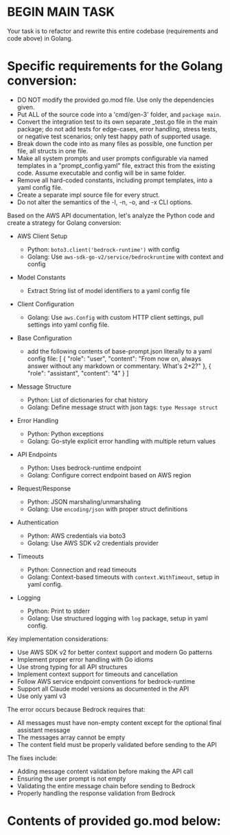 # BEGIN MAIN TASK #

Your task is to refactor and rewrite this entire codebase (requirements and code above) in Golang.

# Specific requirements for the Golang conversion:

- DO NOT modify the provided go.mod file. Use only the dependencies given.
- Put ALL of the source code into a 'cmd/gen-3' folder, and `package main`.
- Convert the integration test to its own separate _test.go file in the main package; do not add tests for edge-cases, error handling, stress tests, or negative test scenarios; only test happy path of supported usage.
- Break down the code into as many files as possible, one function per file, all structs in one file.
- Make all system prompts and user prompts configurable via named templates in a "prompt_config.yaml" file, extract this from the existing code. Assume executable and config will be in same folder.
- Remove all hard-coded constants, including prompt templates, into a yaml config file.
- Create a separate impl source file for every struct.
- Do not alter the semantics of the -l, -n, -o, and -x CLI options.

Based on the AWS API documentation, let's analyze the Python code and create a strategy for Golang conversion:

- AWS Client Setup
  - Python: `boto3.client('bedrock-runtime')` with config
  - Golang: Use `aws-sdk-go-v2/service/bedrockruntime` with context and config

- Model Constants
  - Extract String list of model identifiers to a yaml config file

- Client Configuration
  - Golang: Use `aws.Config` with custom HTTP client settings, pull settings into yaml config file.

- Base Configuration
  - add the following contents of base-prompt.json literally to a yaml config file:
  [ 
    { "role": "user", "content": "From now on, always answer without any markdown or commentary. What's 2+2?" },
    { "role": "assistant", "content": "4" }
  ]

- Message Structure
  - Python: List of dictionaries for chat history
  - Golang: Define message struct with json tags: `type Message struct`

- Error Handling
  - Python: Python exceptions
  - Golang: Go-style explicit error handling with multiple return values

- API Endpoints
  - Python: Uses bedrock-runtime endpoint
  - Golang: Configure correct endpoint based on AWS region

- Request/Response
  - Python: JSON marshaling/unmarshaling
  - Golang: Use `encoding/json` with proper struct definitions

- Authentication
  - Python: AWS credentials via boto3
  - Golang: Use AWS SDK v2 credentials provider

- Timeouts
  - Python: Connection and read timeouts
  - Golang: Context-based timeouts with `context.WithTimeout`, setup in yaml config.

- Logging
  - Python: Print to stderr
  - Golang: Use structured logging with `log` package, setup in yaml config.

Key implementation considerations:
- Use AWS SDK v2 for better context support and modern Go patterns
- Implement proper error handling with Go idioms
- Use strong typing for all API structures
- Implement context support for timeouts and cancellation
- Follow AWS service endpoint conventions for bedrock-runtime
- Support all Claude model versions as documented in the API
- Use only yaml v3

The error occurs because Bedrock requires that:
- All messages must have non-empty content except for the optional final assistant message
- The messages array cannot be empty
- The content field must be properly validated before sending to the API

The fixes include:
- Adding message content validation before making the API call
- Ensuring the user prompt is not empty
- Validating the entire message chain before sending to Bedrock
- Properly handling the response validation from Bedrock


# Contents of provided go.mod below:
